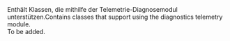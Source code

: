 <Namespace Name="Microsoft.ApplicationInsights.Extensibility.Implementation.Tracing">
  <Docs>
    <summary><span data-ttu-id="eb230-101">Enthält Klassen, die mithilfe der Telemetrie-Diagnosemodul unterstützen.</span><span class="sxs-lookup"><span data-stu-id="eb230-101">Contains classes that support using the diagnostics telemetry module.</span></span></summary> 
    <remarks>To be added.</remarks>
  </Docs>
</Namespace>
